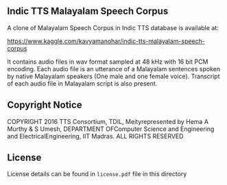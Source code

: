 
## Indic TTS Malayalam Speech Corpus

A clone of Malayalam Speech Corpus in Indic TTS database is available at:

 https://www.kaggle.com/kavyamanohar/indic-tts-malayalam-speech-corpus

It contains audio files in wav format sampled at 48 kHz with 16 bit PCM encoding. Each audio file is an utterance of a Malayalam sentences spoken by native Malayalam speakers (One male and one female voice). Transcript of each audio file in Malayalam script is also present.


## Copyright Notice

COPYRIGHT   2016   TTS   Consortium,   TDIL,   Meityrepresented by Hema A Murthy & S Umesh, DEPARTMENT OFComputer   Science   and   Engineering   and   ElectricalEngineering, IIT Madras. ALL RIGHTS RESERVED

## License

License details can be found in `license.pdf` file in this directory



